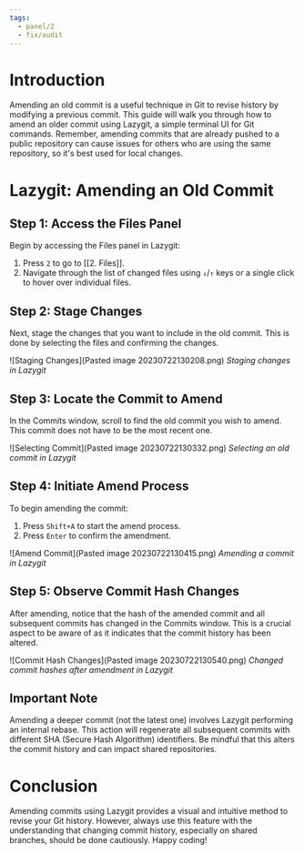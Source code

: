 ```yaml
---
tags:
  - panel/2
  - fix/audit
---
```


# Introduction
Amending an old commit is a useful technique in Git to revise history by modifying a previous commit. This guide will walk you through how to amend an older commit using Lazygit, a simple terminal UI for Git commands. Remember, amending commits that are already pushed to a public repository can cause issues for others who are using the same repository, so it's best used for local changes.

# Lazygit: Amending an Old Commit
## Step 1: Access the Files Panel
Begin by accessing the Files panel in Lazygit:
1. Press `2` to go to [[2. Files]].
2. Navigate through the list of changed files using `↓`/`↑` keys or a single click to hover over individual files.

## Step 2: Stage Changes
Next, stage the changes that you want to include in the old commit. This is done by selecting the files and confirming the changes.

![Staging Changes](Pasted image 20230722130208.png) *Staging changes in Lazygit*

## Step 3: Locate the Commit to Amend
In the Commits window, scroll to find the old commit you wish to amend. This commit does not have to be the most recent one.

![Selecting Commit](Pasted image 20230722130332.png) *Selecting an old commit in Lazygit*

## Step 4: Initiate Amend Process
To begin amending the commit:
1. Press `Shift+A` to start the amend process.
2. Press `Enter` to confirm the amendment.

![Amend Commit](Pasted image 20230722130415.png) *Amending a commit in Lazygit*

## Step 5: Observe Commit Hash Changes
After amending, notice that the hash of the amended commit and all subsequent commits has changed in the Commits window. This is a crucial aspect to be aware of as it indicates that the commit history has been altered.

![Commit Hash Changes](Pasted image 20230722130540.png) *Changed commit hashes after amendment in Lazygit*

## Important Note
Amending a deeper commit (not the latest one) involves Lazygit performing an internal rebase. This action will regenerate all subsequent commits with different SHA (Secure Hash Algorithm) identifiers. Be mindful that this alters the commit history and can impact shared repositories.

# Conclusion
Amending commits using Lazygit provides a visual and intuitive method to revise your Git history. However, always use this feature with the understanding that changing commit history, especially on shared branches, should be done cautiously. Happy coding!
